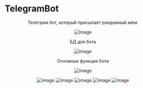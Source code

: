 # TelegramBot
<div align="center">
Телеграм бот, который присылает рандомный мем.  
</center>

![image](https://github.com/Leks2000/TelegramBot/assets/107043945/94bf40e9-b892-43fa-baa8-a5b19fc7215a)  

<center>
БД для бота   
</center>

![image](https://github.com/Leks2000/TelegramBot/assets/107043945/b856b80b-7f09-4586-9960-dedbb67ff56b)  
<center>
Основные функции бота  
</center>

![image](https://github.com/Leks2000/TelegramBot/assets/107043945/1075912d-9940-4348-8711-64999cd4d4d4)
  
![image](https://github.com/Leks2000/TelegramBot/assets/107043945/c617f333-83ea-4326-b722-6df6afb48269)
![image](https://github.com/Leks2000/TelegramBot/assets/107043945/db021b8a-f273-4f0e-a3f0-7a6a12b2ea25)
![image](https://github.com/Leks2000/TelegramBot/assets/107043945/6d1281fd-bf5a-45c5-84f8-ffd7e104fd3f)
![image](https://github.com/Leks2000/TelegramBot/assets/107043945/4ab32f80-8b66-4d1d-b0a0-e662d45bebaf)
![image](https://github.com/Leks2000/TelegramBot/assets/107043945/f01d8583-ad5e-4223-8892-82b41077633d)
</div>
